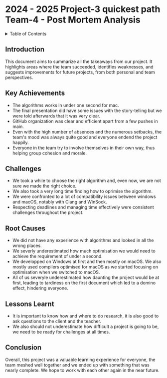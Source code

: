 # 2024 - 2025 Project-3 quickest path Team-4 - Post Mortem Analysis

<details>
<summary>Table of Contents</summary>

- [2023 - 2024 Project-5 Flutter Team-8 - Post Mortem Analysis](#2023---2024-project-5-flutter-team-8---post-mortem-analysis)
  - [Introduction](#introduction)
  - [Key Achievements](#key-achievements)
  - [Challenges](#challenges)
  - [Root Causes](#root-causes)
  - [Lessons Learnt](#lessons-learnt)
  - [Conclusion](#conclusion)

</details>

## Introduction

This document aims to summarize all the takeaways from our project. It highlights areas where the team succeeded, identifies weaknesses, and suggests improvements for future projects, from both personal and team perspectives.

## Key Achievements

- The algorithms works in under one second for mac.
- The final presentation did have some issues with the story-telling but we were told afterwards that it was very clear.
- GitHub organization was clear and efficient apart from a few pushes in main.
- Even with the high number of absences and the numerous setbacks, the team's mood was always quite good and everyone endend the project happily.
- Everyone in the team try to involve themselves in their own way, thus helping group cohesion and morale.

## Challenges

- We took a while to choose the right algorithm and, even now, we are not sure we made the right choice.
- We also took a very long time finding how to oprimise the algorithm.
- We were confronted to a lot of compatibility issues between windows and macOS, notably with Clang and WinSock.
- Respecting deadlines and managing time effectively were consistent challenges throughout the project.

## Root Causes

- We did not have any experience with algorithms and looked in all the wrong places.
- We severly underestimated how much optimisation we would need to achieve the requirement of under a second.
- We developped on Windows at first and then mostly on macOS. We also mostly used compilers optimised for macOS as we started focusing on optimisation when we switched to macOS.
- All of us severyle underestimated how daunting the project would be at first, leading to tardiness on the first document which led to a domino effect, hindering everyone.

## Lessons Learnt

- It is important to know how and where to do research, it is also good to ask questions to the client and the teacher.
- We also should not underestimate how difficult a project is going to be, we need to be ready for challenges at all times.

## Conclusion

Overall, this project was a valuable learning experience for everyone, the team meshed well together and we ended up with something that was nearly complete. We hope to work with each other again in the near future.